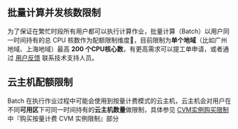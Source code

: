 ## 批量计算并发核数限制
为了保证在繁忙时段所有用户都可以执行计算作业，批量计算（Batch）以用户同一时间持有的总 CPU 核数作为配额限制维度，目前限制为**单个地域**（比如广州地域、上海地域）最高 **200 个CPU核心数**，有更高需求可以提工单申请，或者通过 [用户反馈](https://cloud.tencent.com/document/product/599/10806) 联系技术支持人员。

## 云主机配额限制
Batch 在执行作业过程中可能会使用到按量计费模式的云主机，云主机会对用户在不同**可用区**下可同一时间持有的**云主机数量**做限制，具体参见 [CVM实例购买限制](https://cloud.tencent.com/document/product/213/2664) 中『购买按量计费 CVM 实例限制』部分
